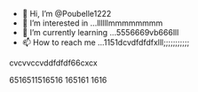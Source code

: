 - 👋 Hi, I’m @Poubelle1222
- 👀 I’m interested in ...llllllmmmmmmmm
- 🌱 I’m currently learning ...5556669vb666lll
- 📫 How to reach me ...1151dcvdfdfdfxlll;;;;;;;;;;;
<!---kkkkk
Poubelle1222/Poubelle1222 is a ✨ special ✨ reposdddfdffddffgfgfgg6mmmm;;;;
--->    cvcvvccvddfdfdf66cxcx
6516511516516
165161
1616
